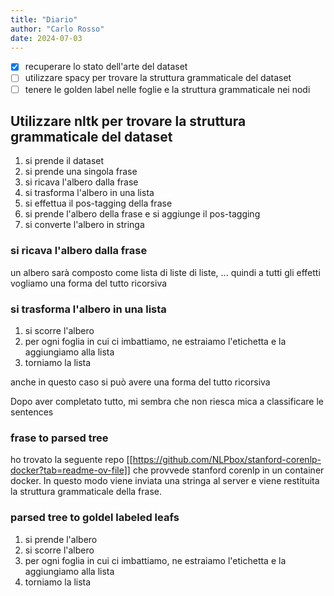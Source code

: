```yaml
---
title: "Diario"
author: "Carlo Rosso"
date: 2024-07-03
---
```


-[x] recuperare lo stato dell'arte del dataset
-[ ] utilizzare spacy per trovare la struttura grammaticale del dataset
-[ ] tenere le golden label nelle foglie e la struttura grammaticale nei nodi

## Utilizzare nltk per trovare la struttura grammaticale del dataset

1. si prende il dataset
2. si prende una singola frase
3. si ricava l'albero dalla frase
4. si trasforma l'albero in una lista
5. si effettua il pos-tagging della frase
6. si prende l'albero della frase e si aggiunge il pos-tagging
7. si converte l'albero in stringa

### si ricava l'albero dalla frase

un albero sarà composto come lista di liste di liste, ...
quindi a tutti gli effetti vogliamo una forma del tutto ricorsiva

### si trasforma l'albero in una lista

1. si scorre l'albero
2. per ogni foglia in cui ci imbattiamo, ne estraiamo l'etichetta e la
   aggiungiamo alla lista
3. torniamo la lista

anche in questo caso si può avere una forma del tutto ricorsiva

Dopo aver completato tutto, mi sembra che non riesca mica a classificare le
sentences

### frase to parsed tree

ho trovato la seguente repo
[[https://github.com/NLPbox/stanford-corenlp-docker?tab=readme-ov-file]] che
provvede stanford corenlp in un container docker. In questo modo viene inviata
una stringa al server e viene restituita la struttura grammaticale della frase.

### parsed tree to goldel labeled leafs

1. si prende l'albero
2. si scorre l'albero
3. per ogni foglia in cui ci imbattiamo, ne estraiamo l'etichetta e la
   aggiungiamo alla lista
4. torniamo la lista

